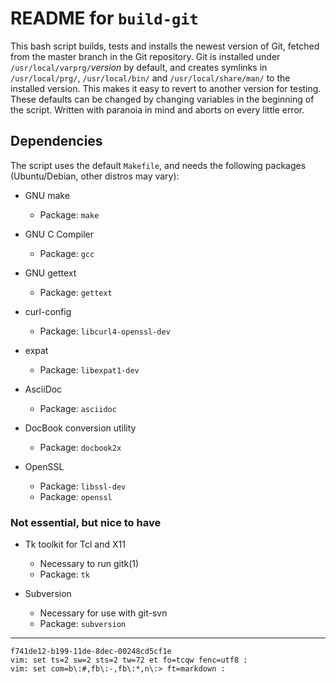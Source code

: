 README for `build-git`
======================

This bash script builds, tests and installs the newest version of Git, 
fetched from the master branch in the Git repository. Git is installed 
under `/usr/local/varprg/`_version_ by default, and creates symlinks in 
`/usr/local/prg/`, `/usr/local/bin/` and `/usr/local/share/man/` to the 
installed version. This makes it easy to revert to another version for 
testing. These defaults can be changed by changing variables in the 
beginning of the script. Written with paranoia in mind and aborts on 
every little error.

Dependencies
------------

The script uses the default `Makefile`, and needs the following packages 
(Ubuntu/Debian, other distros may vary):

- GNU make
  - Package: `make`

- GNU C Compiler
  - Package: `gcc`

- GNU gettext
  - Package: `gettext`

- curl-config
  - Package: `libcurl4-openssl-dev`

- expat
  - Package: `libexpat1-dev`

- AsciiDoc
  - Package: `asciidoc`

- DocBook conversion utility
  - Package: `docbook2x`

- OpenSSL
  - Package: `libssl-dev`
  - Package: `openssl`

### Not essential, but nice to have

- Tk toolkit for Tcl and X11
  - Necessary to run gitk(1)
  - Package: `tk`

- Subversion
  - Necessary for use with git-svn
  - Package: `subversion`

---

    f741de12-b199-11de-8dec-00248cd5cf1e
    vim: set ts=2 sw=2 sts=2 tw=72 et fo=tcqw fenc=utf8 :
    vim: set com=b\:#,fb\:-,fb\:*,n\:> ft=markdown :
